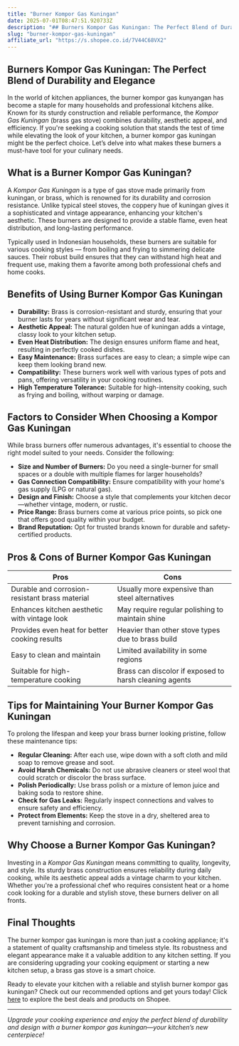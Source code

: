 ```yaml
---
title: "Burner Kompor Gas Kuningan"
date: 2025-07-01T08:47:51.920733Z
description: "## Burners Kompor Gas Kuningan: The Perfect Blend of Durability and Elegance..."
slug: "burner-kompor-gas-kuningan"
affiliate_url: "https://s.shopee.co.id/7V44C68VX2"
---
```

## Burners Kompor Gas Kuningan: The Perfect Blend of Durability and Elegance

In the world of kitchen appliances, the burner kompor gas kunyangan has become a staple for many households and professional kitchens alike. Known for its sturdy construction and reliable performance, the *Kompor Gas Kuningan* (brass gas stove) combines durability, aesthetic appeal, and efficiency. If you're seeking a cooking solution that stands the test of time while elevating the look of your kitchen, a burner kompor gas kuningan might be the perfect choice. Let’s delve into what makes these burners a must-have tool for your culinary needs.

## What is a Burner Kompor Gas Kuningan?

A *Kompor Gas Kuningan* is a type of gas stove made primarily from kuningan, or brass, which is renowned for its durability and corrosion resistance. Unlike typical steel stoves, the coppery hue of kuningan gives it a sophisticated and vintage appearance, enhancing your kitchen's aesthetic. These burners are designed to provide a stable flame, even heat distribution, and long-lasting performance.

Typically used in Indonesian households, these burners are suitable for various cooking styles — from boiling and frying to simmering delicate sauces. Their robust build ensures that they can withstand high heat and frequent use, making them a favorite among both professional chefs and home cooks.

## Benefits of Using Burner Kompor Gas Kuningan

- **Durability:** Brass is corrosion-resistant and sturdy, ensuring that your burner lasts for years without significant wear and tear.
- **Aesthetic Appeal:** The natural golden hue of kuningan adds a vintage, classy look to your kitchen setup.
- **Even Heat Distribution:** The design ensures uniform flame and heat, resulting in perfectly cooked dishes.
- **Easy Maintenance:** Brass surfaces are easy to clean; a simple wipe can keep them looking brand new.
- **Compatibility:** These burners work well with various types of pots and pans, offering versatility in your cooking routines.
- **High Temperature Tolerance:** Suitable for high-intensity cooking, such as frying and boiling, without warping or damage.

## Factors to Consider When Choosing a Kompor Gas Kuningan

While brass burners offer numerous advantages, it's essential to choose the right model suited to your needs. Consider the following:

- **Size and Number of Burners:** Do you need a single-burner for small spaces or a double with multiple flames for larger households?
- **Gas Connection Compatibility:** Ensure compatibility with your home's gas supply (LPG or natural gas).
- **Design and Finish:** Choose a style that complements your kitchen decor—whether vintage, modern, or rustic.
- **Price Range:** Brass burners come at various price points, so pick one that offers good quality within your budget.
- **Brand Reputation:** Opt for trusted brands known for durable and safety-certified products.

## Pros & Cons of Burner Kompor Gas Kuningan

| Pros                                              | Cons                                                   |
|---------------------------------------------------|--------------------------------------------------------|
| Durable and corrosion-resistant brass material  | Usually more expensive than steel alternatives       |
| Enhances kitchen aesthetic with vintage look    | May require regular polishing to maintain shine     |
| Provides even heat for better cooking results   | Heavier than other stove types due to brass build   |
| Easy to clean and maintain                       | Limited availability in some regions                |
| Suitable for high-temperature cooking            | Brass can discolor if exposed to harsh cleaning agents |

## Tips for Maintaining Your Burner Kompor Gas Kuningan

To prolong the lifespan and keep your brass burner looking pristine, follow these maintenance tips:

- **Regular Cleaning:** After each use, wipe down with a soft cloth and mild soap to remove grease and soot.
- **Avoid Harsh Chemicals:** Do not use abrasive cleaners or steel wool that could scratch or discolor the brass surface.
- **Polish Periodically:** Use brass polish or a mixture of lemon juice and baking soda to restore shine.
- **Check for Gas Leaks:** Regularly inspect connections and valves to ensure safety and efficiency.
- **Protect from Elements:** Keep the stove in a dry, sheltered area to prevent tarnishing and corrosion.

## Why Choose a Burner Kompor Gas Kuningan?

Investing in a *Kompor Gas Kuningan* means committing to quality, longevity, and style. Its sturdy brass construction ensures reliability during daily cooking, while its aesthetic appeal adds a vintage charm to your kitchen. Whether you're a professional chef who requires consistent heat or a home cook looking for a durable and stylish stove, these burners deliver on all fronts.

## Final Thoughts

The burner kompor gas kuningan is more than just a cooking appliance; it's a statement of quality craftsmanship and timeless style. Its robustness and elegant appearance make it a valuable addition to any kitchen setting. If you are considering upgrading your cooking equipment or starting a new kitchen setup, a brass gas stove is a smart choice.

Ready to elevate your kitchen with a reliable and stylish burner kompor gas kuningan? Check out our recommended options and get yours today! Click [here](https://s.shopee.co.id/7V44C68VX2) to explore the best deals and products on Shopee.

---

*Upgrade your cooking experience and enjoy the perfect blend of durability and design with a burner kompor gas kuningan—your kitchen’s new centerpiece!*